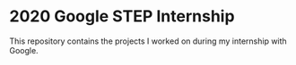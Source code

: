 # 2020 Google STEP Internship

This repository contains the projects I worked on during my internship with Google.